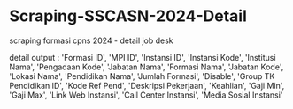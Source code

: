 # Scraping-SSCASN-2024-Detail
scraping formasi cpns 2024 - detail job desk

detail output : 
 'Formasi ID', 'MPI ID', 'Instansi ID', 'Instansi Kode', 'Institusi Nama', 
        'Pengadaan Kode', 'Jabatan Nama', 'Formasi Nama', 'Jabatan Kode', 
        'Lokasi Nama', 'Pendidikan Nama', 'Jumlah Formasi', 'Disable', 
        'Group TK Pendidikan ID', 'Kode Ref Pend', 'Deskripsi Pekerjaan', 
        'Keahlian', 'Gaji Min', 'Gaji Max', 'Link Web Instansi', 
        'Call Center Instansi', 'Media Sosial Instansi'
